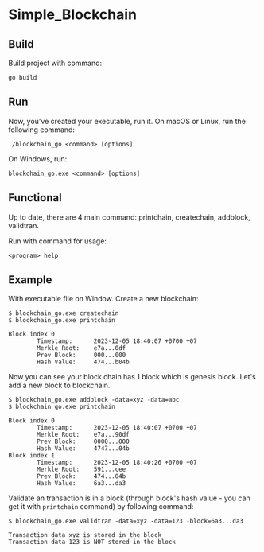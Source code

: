 # Simple_Blockchain

## Build
Build project with command: 
```
go build
```
## Run
Now, you’ve created your executable, run it. 
On macOS or Linux, run the following command:
```
./blockchain_go <command> [options]
```
On Windows, run:
```
blockchain_go.exe <command> [options]
```

## Functional
Up to date, there are 4 main command: printchain, createchain, addblock, validtran.

Run with command for usage:
```
<program> help
```

## Example
With executable file on Window. Create a new blockchain:
```
$ blockchain_go.exe createchain
$ blockchain_go.exe printchain

Block index 0
        Timestamp:      2023-12-05 18:40:07 +0700 +07
        Merkle Root:    e7a...0df                                  
        Prev Block:     000...000                                  
        Hash Value:     474...b04b
```
Now you can see your block chain has 1 block which is genesis block.
Let's add a new block to blockchain.
```
$ blockchain_go.exe addblock -data=xyz -data=abc
$ blockchain_go.exe printchain

Block index 0
        Timestamp:      2023-12-05 18:40:07 +0700 +07
        Merkle Root:    e7a...90df
        Prev Block:     0000...000
        Hash Value:     4747...04b
Block index 1
        Timestamp:      2023-12-05 18:40:26 +0700 +07
        Merkle Root:    591...cee
        Prev Block:     474...04b
        Hash Value:     6a3...da3
```
Validate an transaction is in a block (through block's hash value - you can get it with `printchain` command) by following command:
```
$ blockchain_go.exe validtran -data=xyz -data=123 -block=6a3...da3

Transaction data xyz is stored in the block                                       
Transaction data 123 is NOT stored in the block
```


